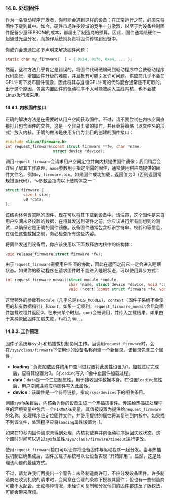 ### 14.8. 处理固件
作为一名驱动程序开发者，你可能会遇到这样的设备：在正常运行之前，必须先将固件下载到其中。如今，硬件市场许多领域的竞争十分激烈，以至于为设备控制固件配备少量EEPROM的成本，都超出了制造商的预算。因此，固件通常随硬件一起通过光盘分发，而操作系统则负责将固件传输到设备中。

你或许会想通过如下声明来解决固件问题：
```c
static char my_firmware[  ] = { 0x34, 0x78, 0xa4, ... };
```
然而，这种方法几乎肯定是错误的。将固件代码硬编码到驱动程序中会使驱动程序代码膨胀，增加固件升级的难度，并且极有可能引发许可问题。供应商几乎不会在GPL许可下发布固件镜像，因此将其与遵循GPL许可的代码混合通常是不可取的。出于这个原因，包含内置固件的驱动程序不太可能被纳入主线内核，也不会被Linux发行版采用。

#### 14.8.1. 内核固件接口
正确的解决方法是在需要时从用户空间获取固件。不过，请不要尝试在内核空间直接打开包含固件的文件，这是一个容易出错的操作，并且会将策略（以文件名的形式）放入内核。正确的做法是使用专门为此目的创建的固件接口：
```c
#include <linux/firmware.h>
int request_firmware(const struct firmware **fw, char *name,
                     struct device *device);
```
调用`request_firmware`会请求用户空间定位并向内核提供固件镜像；我们稍后会详细了解其工作原理。`name`参数用于指定所需的固件，通常使用供应商提供的固件文件名，例如`my_firmware.bin`。如果固件成功加载，返回值为0（否则返回常规错误代码），`fw`参数会指向以下结构体之一：
```c
struct firmware {
        size_t size;
        u8 *data;
};
```
该结构体包含实际的固件，现在可以将其下载到设备中。请注意，这个固件是来自用户空间未经校验的数据，在将其发送到硬件之前，你应该进行所有能想到的测试，以确保它是正确的固件镜像。设备固件通常包含标识字符串、校验和等信息，在信任这些数据之前，务必检查所有这些内容。

将固件发送到设备后，你应该使用以下函数释放内核中的结构体：
```c
void release_firmware(struct firmware *fw);
```
由于`request_firmware`需要用户空间的协助，因此在返回之前它一定会进入睡眠状态。如果你的驱动程序在请求固件时不能进入睡眠状态，可以使用异步方式：
```c
int request_firmware_nowait(struct module *module, 
                            char *name, struct device *device, void *context,
                            void (*cont)(const struct firmware *fw, void *context));
```
这里额外的参数有`module`（几乎总是`THIS_MODULE`）、`context`（固件子系统不会使用的私有数据指针）和`cont`。如果一切顺利，`request_firmware_nowait`会启动固件加载过程并返回0。在未来某个时刻，`cont`会被调用，并传入加载结果。如果由于某种原因固件加载失败，`fw`将为`NULL`。

#### 14.8.2. 工作原理
固件子系统与sysfs和热插拔机制协同工作。当调用`request_firmware`时，会在`/sys/class/firmware`下使用你的设备名称创建一个新目录。该目录包含三个属性：
- **loading**：负责加载固件的用户空间进程应将此属性设置为1。加载过程完成后，应将其设置为0。向`loading`写入-1会中止固件加载过程。
- **data**：`data`是一个二进制属性，用于接收固件数据本身。在设置`loading`属性后，用户空间进程应将固件写入此属性。
- **device**：该属性是一个符号链接，指向`/sys/devices`下的相关条目。

创建sysfs条目后，内核会为你的设备生成一个热插拔事件。传递给热插拔处理程序的环境变量中包含一个`FIRMWARE`变量，其值被设置为提供给`request_firmware`的名称。处理程序应定位固件文件，并使用提供的属性将其复制到内核中。如果找不到该文件，处理程序应将`loading`属性设置为-1。

如果在10秒内固件请求未得到处理，内核将放弃并向驱动程序返回失败状态。这个超时时间可以通过sysfs属性`/sys/class/firmware/timeout`进行更改。

使用`request_firmware`接口可以让你将设备固件与驱动程序一起分发。当与热插拔机制正确集成后，固件加载子系统可以让设备实现 “开箱即用”。显然，这是处理该问题的最佳方式。

不过，请允许我们再提出一个警告：未经制造商许可，不应分发设备固件。许多制造商在收到礼貌的请求时，会同意在合理的条款下授权其固件；但也有一些制造商可能不太配合。无论哪种情况，未经许可复制和分发他们的固件都违反了版权法，可能会带来麻烦。 